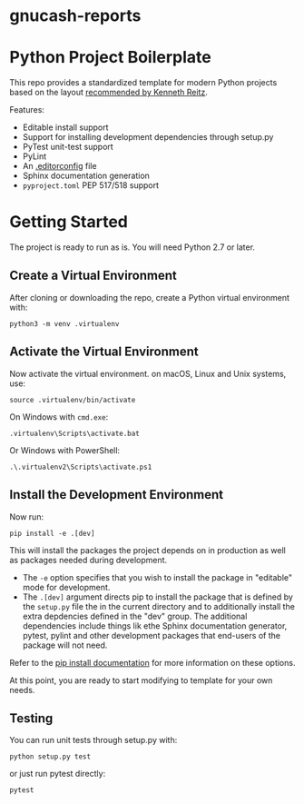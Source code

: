 # gnucash-reports

Python Project Boilerplate
==========================

This repo provides a standardized template for modern Python projects based
on the layout [recommended by Kenneth Reitz](http://www.kennethreitz.org/essays/repository-structure-and-python).

Features:
* Editable install support
* Support for installing development dependencies through setup.py
* PyTest unit-test support
* PyLint
* An [.editorconfig](http://editorconfig.org/) file
* Sphinx documentation generation
* `pyproject.toml` PEP 517/518 support

# Getting Started

The project is ready to run as is. You will need Python 2.7 or later.

## Create a Virtual Environment

After cloning or downloading the repo, create a Python virtual environment with:

```
python3 -m venv .virtualenv
```

## Activate the Virtual Environment

Now activate the virtual environment. on macOS, Linux and Unix systems, use:

```
source .virtualenv/bin/activate
```

On Windows with `cmd.exe`:

```
.virtualenv\Scripts\activate.bat
```

Or Windows with PowerShell:

```
.\.virtualenv2\Scripts\activate.ps1
```

## Install the Development Environment

Now run:

```
pip install -e .[dev]
```

This will install the packages the project depends on in production as well as packages needed during development.

* The `-e` option specifies that you wish to install the package in "editable" mode for development.
* The `.[dev]` argument directs pip to install the package that is defined by the `setup.py` file the in the current directory and to additionally install the extra depdencies defined in the "dev" group. The additional dependencies include things lik ethe Sphinx documentation generator, pytest, pylint and other development packages that end-users of the package will not need.

Refer to the [pip install documentation](https://pip.pypa.io/en/stable/reference/pip_install/#) for more information on these options.

At this point, you are ready to start modifying to template for your own needs.

## Testing

You can run unit tests through setup.py with:

```
python setup.py test
```

or just run pytest directly:

```
pytest
```
